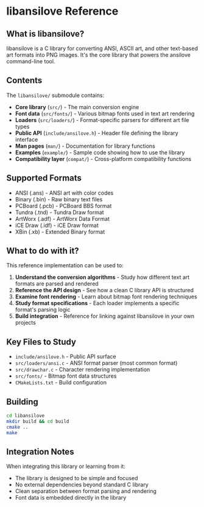 # libansilove Reference

## What is libansilove?

libansilove is a C library for converting ANSI, ASCII art, and other text-based art formats into PNG images. It's the core library that powers the ansilove command-line tool.

## Contents

The `libansilove/` submodule contains:

- **Core library** (`src/`) - The main conversion engine
- **Font data** (`src/fonts/`) - Various bitmap fonts used in text art rendering
- **Loaders** (`src/loaders/`) - Format-specific parsers for different art file types
- **Public API** (`include/ansilove.h`) - Header file defining the library interface
- **Man pages** (`man/`) - Documentation for library functions
- **Examples** (`example/`) - Sample code showing how to use the library
- **Compatibility layer** (`compat/`) - Cross-platform compatibility functions

## Supported Formats

- ANSI (.ans) - ANSI art with color codes
- Binary (.bin) - Raw binary text files
- PCBoard (.pcb) - PCBoard BBS format
- Tundra (.tnd) - Tundra Draw format
- ArtWorx (.adf) - ArtWorx Data Format
- iCE Draw (.idf) - iCE Draw format
- XBin (.xb) - Extended Binary format

## What to do with it?

This reference implementation can be used to:

1. **Understand the conversion algorithms** - Study how different text art formats are parsed and rendered
2. **Reference the API design** - See how a clean C library API is structured
3. **Examine font rendering** - Learn about bitmap font rendering techniques
4. **Study format specifications** - Each loader implements a specific format's parsing logic
5. **Build integration** - Reference for linking against libansilove in your own projects

## Key Files to Study

- `include/ansilove.h` - Public API surface
- `src/loaders/ansi.c` - ANSI format parser (most common format)
- `src/drawchar.c` - Character rendering implementation
- `src/fonts/` - Bitmap font data structures
- `CMakeLists.txt` - Build configuration

## Building

```bash
cd libansilove
mkdir build && cd build
cmake ..
make
```

## Integration Notes

When integrating this library or learning from it:
- The library is designed to be simple and focused
- No external dependencies beyond standard C library
- Clean separation between format parsing and rendering
- Font data is embedded directly in the library
